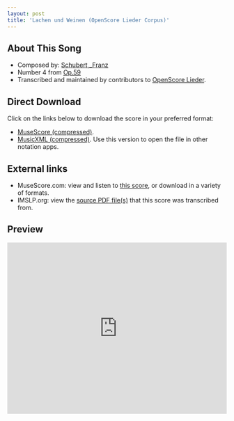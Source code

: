 ```yaml
---
layout: post
title: 'Lachen und Weinen (OpenScore Lieder Corpus)'
---
```


## About This Song

- Composed by: [Schubert,_Franz](https://fourscoreandmore.org/openscore/lieder/Schubert,_Franz)
- Number 4 from [Op.59](https://fourscoreandmore.org/openscore/lieder/Schubert,_Franz/Op.59)
- Transcribed and maintained by contributors to [OpenScore Lieder].

[OpenScore Lieder]: https://musescore.com/openscore-lieder-corpus

## Direct Download

Click on the links below to download the score in your preferred format:
- [MuseScore (compressed)](https://github.com/openscore/lieder/blob/main/scores/Schubert,_Franz/Op.59/4_Lachen_und_Weinen/lc4982491.mscz?raw=true).
- [MusicXML (compressed)](https://github.com/openscore/lieder/blob/main/scores/Schubert,_Franz/Op.59/4_Lachen_und_Weinen/lc4982491.mxl?raw=true). Use this version to open the file in other notation apps.

## External links

- MuseScore.com: view and listen to [this score][MuseScore], or download in a variety of formats.
- IMSLP.org: view the [source PDF file(s)][IMSLP] that this score was transcribed from.

[MuseScore]: https://musescore.com/score/4982491
[IMSLP]: https://imslp.org/wiki/Special:ReverseLookup/61113

## Preview

<iframe width="100%" height="394" src="https://musescore.com/openscore-lieder-corpus/scores/4982491/embed" frameborder="0" allowfullscreen allow="autoplay; fullscreen"></iframe>
